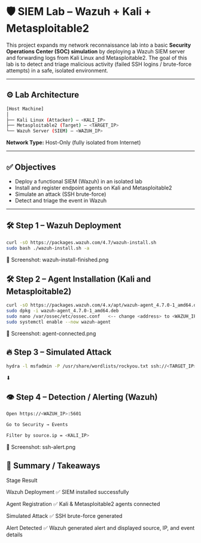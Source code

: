 # 🛡️ SIEM Lab – Wazuh + Kali + Metasploitable2

This project expands my network reconnaissance lab into a basic **Security Operations Center (SOC) simulation** by deploying a Wazuh SIEM server and forwarding logs from Kali Linux and Metasploitable2. The goal of this lab is to detect and triage malicious activity (failed SSH logins / brute-force attempts) in a safe, isolated environment.

---

## ⚙️ Lab Architecture
```bash
[Host Machine]
│
├── Kali Linux (Attacker) – <KALI_IP>
├── Metasploitable2 (Target) – <TARGET_IP>
└── Wazuh Server (SIEM) – <WAZUH_IP>
```
**Network Type:** Host-Only (fully isolated from Internet)

---

## ✅ Objectives

- Deploy a functional SIEM (Wazuh) in an isolated lab  
- Install and register endpoint agents on Kali and Metasploitable2  
- Simulate an attack (SSH brute-force)  
- Detect and triage the event in Wazuh

---

## 🛠️ Step 1 – Wazuh Deployment

```bash
curl -sO https://packages.wazuh.com/4.7/wazuh-install.sh
sudo bash ./wazuh-install.sh -a
```
📸 Screenshot: wazuh-install-finished.png

## 🛠️ Step 2 – Agent Installation (Kali and Metasploitable2)
```bash
curl -sO https://packages.wazuh.com/4.x/apt/wazuh-agent_4.7.0-1_amd64.deb
sudo dpkg -i wazuh-agent_4.7.0-1_amd64.deb
sudo nano /var/ossec/etc/ossec.conf   <-- change <address> to <WAZUH_IP>
sudo systemctl enable --now wazuh-agent
```
📸 Screenshot: agent-connected.png

## 🔥 Step 3 – Simulated Attack
```bash
hydra -l msfadmin -P /usr/share/wordlists/rockyou.txt ssh://<TARGET_IP>
```
⬇
## 👁️ Step 4 – Detection / Alerting (Wazuh)
```bash
Open https://<WAZUH_IP>:5601

Go to Security → Events

Filter by source.ip = <KALI_IP>
```
📸 Screenshot: ssh-alert.png

## 📝 Summary / Takeaways
Stage	Result

Wazuh Deployment	✅ SIEM installed successfully

Agent Registration	✅ Kali & Metasploitable2 agents connected

Simulated Attack	✅ SSH brute-force generated

Alert Detected	✅ Wazuh generated alert and displayed source, IP, and event details
